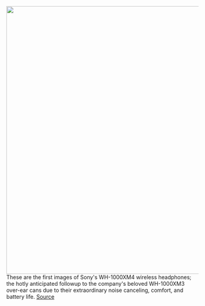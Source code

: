 <img src='https://cdn.vox-cdn.com/thumbor/nMtkauaFOB4lpSWqW52TmfCjdfQ=/0x0:864x620/1200x800/filters:focal(363x241:501x379)/cdn.vox-cdn.com/uploads/chorus_image/image/66453505/Imagem1.0.png' width='700px' /><br/>
These are the first images of Sony's WH-1000XM4 wireless headphones; the hotly anticipated followup to the company's beloved WH-1000XM3 over-ear cans due to their extraordinary noise canceling, comfort, and battery life.
<a href='https://www.theverge.com/2020/3/6/21167586/sony-wh1000xm4-photos-long-battery'> Source <a/>